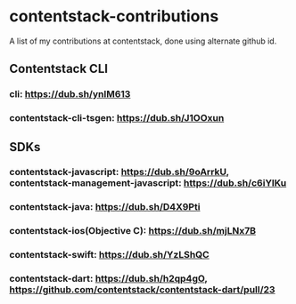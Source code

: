 # contentstack-contributions
A list of my contributions at contentstack, done using alternate github id.

## Contentstack CLI
### cli: https://dub.sh/ynlM613
### contentstack-cli-tsgen: https://dub.sh/J1OOxun

## SDKs
### contentstack-javascript: https://dub.sh/9oArrkU, contentstack-management-javascript: https://dub.sh/c6iYlKu
### contentstack-java: https://dub.sh/D4X9Pti
### contentstack-ios(Objective C): https://dub.sh/mjLNx7B
### contentstack-swift: https://dub.sh/YzLShQC
### contentstack-dart: https://dub.sh/h2qp4gO, https://github.com/contentstack/contentstack-dart/pull/23
